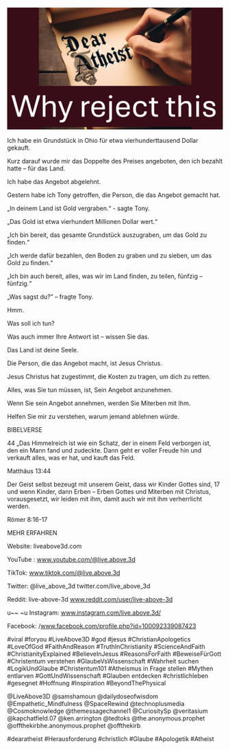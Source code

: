 ![Video cover image](../cover.jpg "cover photo")

Ich habe ein Grundstück in Ohio für etwa vierhunderttausend Dollar gekauft.

Kurz darauf wurde mir das Doppelte des Preises angeboten, den ich bezahlt hatte – für das Land.

Ich habe das Angebot abgelehnt.

Gestern habe ich Tony getroffen, die Person, die das Angebot gemacht hat.

„In deinem Land ist Gold vergraben.“ - sagte Tony.

„Das Gold ist etwa vierhundert Millionen Dollar wert.“

„Ich bin bereit, das gesamte Grundstück auszugraben, um das Gold zu finden.“

„Ich werde dafür bezahlen, den Boden zu graben und zu sieben, um das Gold zu finden.“

„Ich bin auch bereit, alles, was wir im Land finden, zu teilen, fünfzig – fünfzig.“

„Was sagst du?“ – fragte Tony.

Hmm.

Was soll ich tun?

Was auch immer Ihre Antwort ist – wissen Sie das.

Das Land ist deine Seele.

Die Person, die das Angebot macht, ist Jesus Christus.

Jesus Christus hat zugestimmt, die Kosten zu tragen, um dich zu retten.

Alles, was Sie tun müssen, ist, Sein Angebot anzunehmen.

Wenn Sie sein Angebot annehmen, werden Sie Miterben mit Ihm.

Helfen Sie mir zu verstehen, warum jemand ablehnen würde.

BIBELVERSE

44 „Das Himmelreich ist wie ein Schatz, der in einem Feld verborgen ist, den ein Mann fand und zudeckte. Dann geht er voller Freude hin und verkauft alles, was er hat, und kauft das Feld.

Matthäus 13:44

Der Geist selbst bezeugt mit unserem Geist, dass wir Kinder Gottes sind, 17 und wenn Kinder, dann Erben – Erben Gottes und Miterben mit Christus, vorausgesetzt, wir leiden mit ihm, damit auch wir mit ihm verherrlicht werden.

Römer 8:16-17

MEHR ERFAHREN

Website: liveabove3d.com

YouTube : www.youtube.com/@live.above.3d

TikTok: www.tiktok.com/@live.above.3d

Twitter: @live_above_3d twitter.com/live_above_3d

Reddit: live-above-3d www.reddit.com/user/live-above-3d

u~~ ~u Instagram: www.instagram.com/live.above.3d/

Facebook: /www.facebook.com/profile.php?id=100092339087423

#viral #foryou #LiveAbove3D #god #jesus #ChristianApologetics #LoveOfGod #FaithAndReason #TruthInChristianity #ScienceAndFaith #ChristianityExplained #BelieveInJesus #ReasonsForFaith #BeweiseFürGott #Christentum verstehen #GlaubeVsWissenschaft #Wahrheit suchen #LogikUndGlaube #Christentum101 #Atheismus in Frage stellen #Mythen entlarven #GottUndWissenschaft #Glauben entdecken #christlichleben #gesegnet #Hoffnung #Inspiration #BeyondThePhysical

@LiveAbove3D @samshamoun @dailydoseofwisdom @Empathetic_Mindfulness @SpaceRewind @technoplusmedia @Cosmoknowledge @themessagechannel1 @CuriositySp @veritasium @kapchatfield.07 @ken.arrington @tedtoks @the.anonymous.prophet @offthekirbhe.anonymous.prophet @offthekirb

#dearatheist #Herausforderung #christlich #Glaube #Apologetik #Atheist